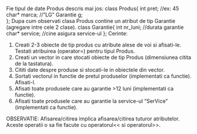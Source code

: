 Fie tipul de date Produs descris mai jos:
class Produs{
   int pret; //ex: 45
   char* marca; //”LG”
   Garantie g;   
};
Dupa cum observati clasa Produs contine un atribut de tip Garantie (agregare intre cele 2 clase).
class Garantie{
  int nr_luni;  //durata garantie
  char* service; //cine asigura service-ul
};
Cerinte:

1.	Creati 2-3 obiecte de tip produs cu atribute alese de voi si afisati-le. Testati atribuirea (operator=) pentru tipul Produs.
2.	Creati un vector in care stocati obiecte de tip Produs (dimensiunea citita de la tastatura).
3.	Cititi date despre produse si stocati-le in obiectele din vector.
4.	Sortati vectorul in functie de pretul produselor (implementati ca functie). Afisati-l.
5.	Afisati toate produsele care au garantie >12 luni (implementati ca functie).
6.	Afisati toate produsele care au garantie la service-ul “SerVice” (implementati ca functie).

OBSERVATIE: Afisarea/citirea implica afisarea/citirea tuturor atributelor. Aceste operatii o sa fie facute cu operatorul<< si operatorul>>. 
